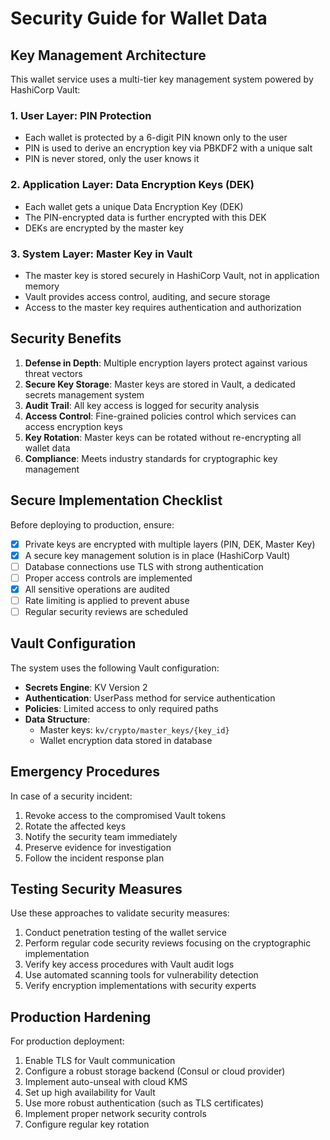 # Security Guide for Wallet Data

## Key Management Architecture

This wallet service uses a multi-tier key management system powered by HashiCorp Vault:

### 1. User Layer: PIN Protection
- Each wallet is protected by a 6-digit PIN known only to the user
- PIN is used to derive an encryption key via PBKDF2 with a unique salt
- PIN is never stored, only the user knows it

### 2. Application Layer: Data Encryption Keys (DEK)
- Each wallet gets a unique Data Encryption Key (DEK)
- The PIN-encrypted data is further encrypted with this DEK
- DEKs are encrypted by the master key

### 3. System Layer: Master Key in Vault
- The master key is stored securely in HashiCorp Vault, not in application memory
- Vault provides access control, auditing, and secure storage
- Access to the master key requires authentication and authorization

## Security Benefits

1. **Defense in Depth**: Multiple encryption layers protect against various threat vectors
2. **Secure Key Storage**: Master keys are stored in Vault, a dedicated secrets management system
3. **Audit Trail**: All key access is logged for security analysis
4. **Access Control**: Fine-grained policies control which services can access encryption keys
5. **Key Rotation**: Master keys can be rotated without re-encrypting all wallet data
6. **Compliance**: Meets industry standards for cryptographic key management

## Secure Implementation Checklist
Before deploying to production, ensure:

- [x] Private keys are encrypted with multiple layers (PIN, DEK, Master Key)
- [x] A secure key management solution is in place (HashiCorp Vault)
- [ ] Database connections use TLS with strong authentication
- [ ] Proper access controls are implemented
- [x] All sensitive operations are audited
- [ ] Rate limiting is applied to prevent abuse
- [ ] Regular security reviews are scheduled

## Vault Configuration

The system uses the following Vault configuration:

- **Secrets Engine**: KV Version 2
- **Authentication**: UserPass method for service authentication
- **Policies**: Limited access to only required paths
- **Data Structure**:
  - Master keys: `kv/crypto/master_keys/{key_id}`
  - Wallet encryption data stored in database

## Emergency Procedures

In case of a security incident:

1. Revoke access to the compromised Vault tokens
2. Rotate the affected keys
3. Notify the security team immediately
4. Preserve evidence for investigation
5. Follow the incident response plan

## Testing Security Measures

Use these approaches to validate security measures:

1. Conduct penetration testing of the wallet service
2. Perform regular code security reviews focusing on the cryptographic implementation
3. Verify key access procedures with Vault audit logs
4. Use automated scanning tools for vulnerability detection
5. Verify encryption implementations with security experts

## Production Hardening

For production deployment:

1. Enable TLS for Vault communication
2. Configure a robust storage backend (Consul or cloud provider)
3. Implement auto-unseal with cloud KMS
4. Set up high availability for Vault
5. Use more robust authentication (such as TLS certificates)
6. Implement proper network security controls
7. Configure regular key rotation